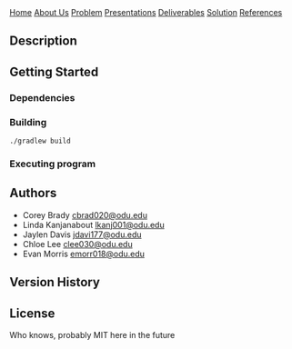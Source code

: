 <div class="button-group">
    <a href="./" class="button primary">Home</a>
    <a href="#" class="button">About Us</a>
    <a href="#" class="button">Problem</a>
    <a href="./presentations.html" class="button">Presentations</a>
    <a href="#" class="button">Deliverables</a>
    <a href="#" class="button">Solution</a>
    <a href="#" class="button">References</a>


</div>

## Description

## Getting Started

### Dependencies


### Building

```
./gradlew build
```

### Executing program


## Authors

* Corey Brady [cbrad020@odu.edu](cbrad020@odu.edu)
* Linda Kanjanabout [lkanj001@odu.edu](lkanj001@odu.edu)
* Jaylen Davis [jdavi177@odu.edu](jdavi177@odu.edu)
* Chloe Lee [clee030@odu.edu](clee030@odu.edu) 
* Evan Morris [emorr018@odu.edu](emorr018@odu.edu) 

## Version History


## License

Who knows, probably MIT here in the future

